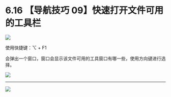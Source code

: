 # 6.16 【导航技巧 09】快速打开文件可用的工具栏

![](http://image.iswbm.com/20200804124133.png)

使用快捷键：⌥ + F1

会弹出一个窗口，窗口会显示该文件可用的工具窗口有哪一些，使用方向键进行选择。

![](http://image.iswbm.com/20200829155949.png)



---

![](http://image.iswbm.com/20200607174235.png)